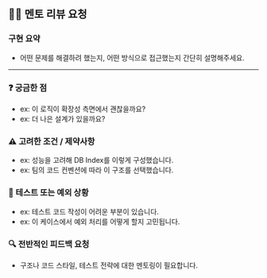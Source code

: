 ## 🧑‍🏫 멘토 리뷰 요청

### 구현 요약
- 어떤 문제를 해결하려 했는지, 어떤 방식으로 접근했는지 간단히 설명해주세요.

---

### ❓ 궁금한 점
- ex: 이 로직이 확장성 측면에서 괜찮을까요?
- ex: 더 나은 설계가 있을까요?

### ⚠️ 고려한 조건 / 제약사항
- ex: 성능을 고려해 DB Index를 이렇게 구성했습니다.
- ex: 팀의 코드 컨벤션에 따라 이 구조를 선택했습니다.

### 🧪 테스트 또는 예외 상황
- ex: 테스트 코드 작성이 어려운 부분이 있습니다.
- ex: 이 케이스에서 예외 처리를 어떻게 할지 고민됩니다.

### 🔍 전반적인 피드백 요청
- 구조나 코드 스타일, 테스트 전략에 대한 멘토링이 필요합니다.
